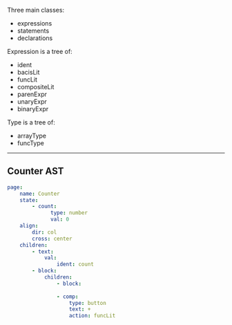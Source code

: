 
Three main classes:
- expressions
- statements
- declarations

Expression is a tree of:
- ident
- bacisLit
- funcLit
- compositeLit
- parenExpr
- unaryExpr
- binaryExpr

Type is a tree of:
- arrayType
- funcType

---
## Counter AST

``` yaml
page:
	name: Counter
	state:
		- count:
			  type: number
			  val: 0
	align:
		dir: col
		cross: center
	children:
		- text:
			val:
				ident: count
		- block:
			children:
				- block:
					  
				- comp:
					type: button
					text: +
					action: funcLit
```
